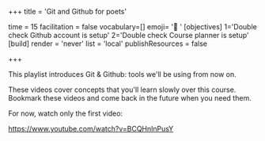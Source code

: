 +++
title = 'Git and Github for poets'

time = 15
facilitation = false
vocabulary=[]
emoji= '📖 '
[objectives]
1='Double check Github account is setup'
2='Double check Course planner is setup'
[build]
  render = 'never'
  list = 'local'
  publishResources = false

+++

This playlist introduces Git & Github: tools we'll be using from now on.

These videos cover concepts that you'll learn slowly over this course. Bookmark these videos and come back in the future when you need them.

For now, watch only the first video:

https://www.youtube.com/watch?v=BCQHnlnPusY
